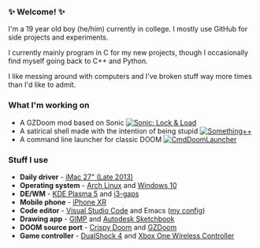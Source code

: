 ### ✨ Welcome! ✨
I'm a 19 year old boy (he/him) currently in college. I mostly use GitHub for side projects and experiments.

I currently mainly program in C for my new projects, though I occasionally find myself going back to C++ and Python.

I like messing around with computers and I've broken stuff way more times than I'd like to admit.

### What I'm working on
- A GZDoom mod based on Sonic [![Sonic: Lock & Load](https://github.com/That1M8Head/That1M8Head/raw/main/NextButton.png "Sonic: Lock & Load")](https://github.com/That1M8Head/Sonic-LockandLoad)
- A satirical shell made with the intention of being stupid [![Something++](https://github.com/That1M8Head/That1M8Head/raw/main/NextButton.png "Something++")](https://github.com/That1M8Head/SomethingPlusPlus) 
- A command line launcher for classic DOOM [![CmdDoomLauncher](https://github.com/That1M8Head/That1M8Head/raw/main/NextButton.png "CmdDoomLauncher")](https://github.com/That1M8Head/CmdDoomLauncher) 

### Stuff I use

- **Daily driver** - [iMac 27" (Late 2013)](https://support.apple.com/kb/sp688?locale=en_GB)
- **Operating system** - [Arch Linux](https://archlinux.org) and [Windows 10](https://www.microsoft.com/en-gb/windows/)
- **DE/WM** - [KDE Plasma 5](https://kde.org/plasma-desktop/) and [i3-gaps](https://github.com/Airblader/i3)
- **Mobile phone** - [iPhone XR](https://www.apple.com/iphone-xr/specs/)
- **Code editor** - [Visual Studio Code](https://code.visualstudio.com/) and Emacs ([my config](https://github.com/That1M8Head/.emacs.d))
- **Drawing app** - [GIMP](https://www.gimp.org/) and [Autodesk Sketchbook](https://www.autodesk.com/products/sketchbook/overview)
- **DOOM source port** - [Crispy Doom](https://www.chocolate-doom.org/wiki/index.php/Crispy_Doom) and [GZDoom](https://zdoom.org/index)
- **Game controller** - [DualShock 4](https://www.playstation.com/en-gb/accessories/dualshock-4-wireless-controller/) and [Xbox One Wireless Controller](https://www.xbox.com/en-GB/accessories/controllers/blue-wireless-controller)
